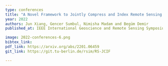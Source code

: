 ```yaml
---
type: conferences
title: "A Novel Framework to Jointly Compress and Index Remote Sensing Images for Efficient Content-based Retrieval"
year: 2022
authors: Jun Xiang, Gencer Sumbul, Nimisha Madam and Begüm Demіr
published_at: IEEE International Geoscience and Remote Sensing Symposium, Kuala Lumpur, Malaysia, 2022, under review

image: 2022-conferences-6.png
bibtex_link:
pdf_link: https://arxiv.org/abs/2201.06459
git_link: https://git.tu-berlin.de/rsim/RS-JCIF

---
```

